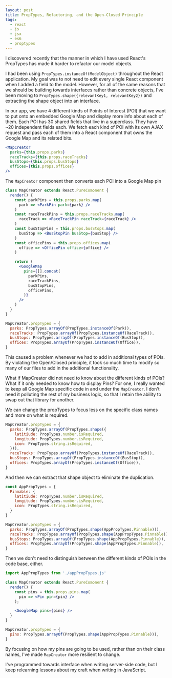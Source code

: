 ```yaml
---
layout: post
title: PropTypes, Refactoring, and the Open-Closed Principle
tags:
  - react
  - js
  - jsx
  - es6
  - proptypes
---
```


I discovered recently that
the manner in which I have used React's PropTypes
has made it harder to refactor our model objects.

I had been using `PropTypes.instanceOf(ModelObject)`
throughout the React application.
My goal was to not need to edit every single React component
when I added a field to the model.
However, for all of the same reasons that we should be building towards interfaces rather than concrete objects,
I've been moving to `PropTypes.shape({relevantKey1, relevantKey2})` and extracting the shape object into an interface.

In our app,
we have 4 different kinds of Points of Interest (POI)
that we want to put onto an embedded Google Map
and display more info about each of them.
Each POI has 30 shared fields that live in a superclass.
They have ~20 independent fields each.
We fetch each kind of POI with its own AJAX request
and pass each of them into a React component that owns
the Google Map and its related bits.

```jsx
<MapCreator
  parks={this.props.parks}
  raceTracks={this.props.raceTracks}
  busStops={this.props.busStops}
  offices={this.props.offices}
/>
```

The `MapCreator` component then converts each POI into a Google Map pin

```jsx
class MapCreator extends React.PureComonent {
  render() {
    const parkPins = this.props.parks.map(
      park => <ParkPin park={park} />
    )
    const raceTrackPins = this.props.raceTracks.map(
      raceTrack => <RaceTrackPin raceTrack={raceTrack} />
    )
    const busStopPins = this.props.busStops.map(
      busStop => <BusStopPin busStop={busStop} />
    )
    const officePins = this.props.offices.map(
      office => <OfficePin office={office} />
    )

    return (
      <GoogleMap
        pins={[].concat(
          parkPins,
          raceTrackPins,
          busStopPins,
          officePins,
        )}
      />
    )
  }
}

MapCreator.propTypes = {
  parks: PropTypes.arrayOf(PropTypes.instanceOf(Park)),
  raceTracks: PropTypes.arrayOf(PropTypes.instanceOf(RaceTrack)),
  busStops: PropTypes.arrayOf(PropTypes.instanceOf(BusStop)),
  offices: PropTypes.arrayOf(PropTypes.instanceOf(Office)),
}
```

This caused a problem whenever we had to add in additional types of POIs.
By violating the Open/Closed principle, it took so much time to
modify so many of our files to add in the additional functionality.

What if MapCreator did not need to know about the different kinds of POIs?
What if it only needed to know how to display Pins?
For one, I really wanted to keep all Google Map specific code
in and under the `MapCreator`.
I don't need it polluting the rest of my business logic,
so that I retain the ability to swap out that library for another.

We can change the propTypes to focus less on the specific class names
and more on what is required.

```jsx
MapCreator.propTypes = {
  parks: PropTypes.arrayOf(PropTypes.shape({
    latitiude: PropTypes.number.isRequired,
    longitude: PropTypes.number.isRequired,
    icon: PropTypes.string.isRequired,
  })),
  raceTracks: PropTypes.arrayOf(PropTypes.instanceOf(RaceTrack)),
  busStops: PropTypes.arrayOf(PropTypes.instanceOf(BusStop)),
  offices: PropTypes.arrayOf(PropTypes.instanceOf(Office)),
}
```

And then we can extract that shape object to eliminate the duplication.

```jsx
const AppPropTypes = {
  Pinnable: {
    latitiude: PropTypes.number.isRequired,
    longitude: PropTypes.number.isRequired,
    icon: PropTypes.string.isRequired,
  }
}

MapCreator.propTypes = {
  parks: PropTypes.arrayOf(PropTypes.shape(AppPropTypes.Pinnable))),
  raceTracks: PropTypes.arrayOf(PropTypes.shape(AppPropTypes.Pinnable)),
  busStops: PropTypes.arrayOf(PropTypes.shape(AppPropTypes.Pinnable)),
  offices: PropTypes.arrayOf(PropTypes.shape(AppPropTypes.Pinnable)),
}
```

Then we don't need to distinguish between the different kinds of POIs
in the code base, either.

```jsx
import AppPropTypes from './appPropTypes.js'

class MapCreator extends React.PureComonent {
  render() {
    const pins = this.props.pins.map(
      pin => <Pin pin={pin} />
    );

    <GoogleMap pins={pins} />
  }
}

MapCreator.propTypes = {
  pins: PropTypes.arrayOf(PropTypes.shape(AppPropTypes.Pinnable))),
}
```

By focusing on how my pins are going to be used,
rather than on their class names, 
I've made `MapCreator` more resilient to change.

I've programmed towards interface when writing server-side code,
but I keep relearning lessons about my craft when writing in JavaScript.
